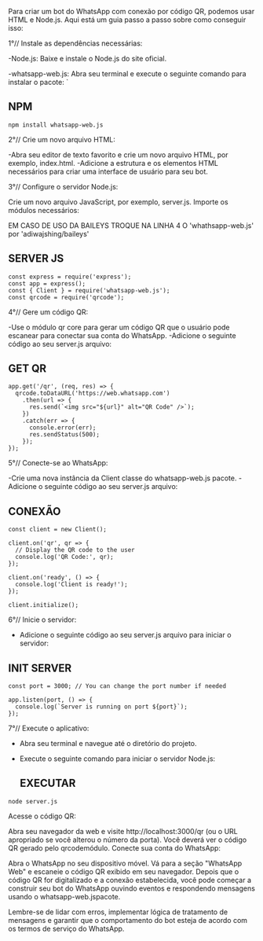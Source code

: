 Para criar um bot do WhatsApp com conexão por código QR, podemos usar HTML e Node.js. Aqui está um guia passo a passo sobre como conseguir isso:

1°// Instale as dependências necessárias:

-Node.js: Baixe e instale o Node.js do site oficial.

-whatsapp-web.js: Abra seu terminal e execute o seguinte comando para instalar o pacote:
` 

## NPM
```
npm install whatsapp-web.js
```
2°// Crie um novo arquivo HTML:

-Abra seu editor de texto favorito e crie um novo arquivo HTML, por exemplo, index.html.
-Adicione a estrutura e os elementos HTML necessários para criar uma interface de usuário para seu bot.

3°// Configure o servidor Node.js:

Crie um novo arquivo JavaScript, por exemplo, server.js.
Importe os módulos necessários:

EM CASO DE USO DA BAILEYS TROQUE NA LINHA 4 O 'whathsapp-web.js' por 'adiwajshing/baileys'

## SERVER JS
```
const express = require('express');
const app = express();
const { Client } = require('whatsapp-web.js');
const qrcode = require('qrcode');
```

4°// Gere um código QR:

-Use o módulo qr core para gerar um código QR que o usuário pode escanear para conectar sua conta do WhatsApp.
-Adicione o seguinte código ao seu server.js arquivo:

## GET QR
```
app.get('/qr', (req, res) => {
  qrcode.toDataURL('https://web.whatsapp.com')
    .then(url => {
      res.send(`<img src="${url}" alt="QR Code" />`);
    })
    .catch(err => {
      console.error(err);
      res.sendStatus(500);
    });
});
```

5°// Conecte-se ao WhatsApp:

-Crie uma nova instância da Client classe do whatsapp-web.js pacote.
-Adicione o seguinte código ao seu server.js arquivo:

## CONEXÃO 
```
const client = new Client();

client.on('qr', qr => {
  // Display the QR code to the user
  console.log('QR Code:', qr);
});

client.on('ready', () => {
  console.log('Client is ready!');
});

client.initialize();
```

6°// Inicie o servidor:

- Adicione o seguinte código ao seu server.js arquivo para iniciar o servidor:

## INIT SERVER
```
const port = 3000; // You can change the port number if needed

app.listen(port, () => {
  console.log(`Server is running on port ${port}`);
});
```

7°// Execute o aplicativo:

- Abra seu terminal e navegue até o diretório do projeto.
- Execute o seguinte comando para iniciar o servidor Node.js:

  ## EXECUTAR
```
node server.js
```

Acesse o código QR:

Abra seu navegador da web e visite http://localhost:3000/qr (ou o URL apropriado se você alterou o número da porta).
Você deverá ver o código QR gerado pelo qrcodemódulo.
Conecte sua conta do WhatsApp:

Abra o WhatsApp no seu dispositivo móvel.
Vá para a seção "WhatsApp Web" e escaneie o código QR exibido em seu navegador.
Depois que o código QR for digitalizado e a conexão estabelecida, você pode começar a construir seu bot do WhatsApp ouvindo eventos e respondendo mensagens usando o whatsapp-web.jspacote.

Lembre-se de lidar com erros, implementar lógica de tratamento de mensagens e garantir que o comportamento do bot esteja de acordo com os termos de serviço do WhatsApp.


